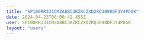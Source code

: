 ```yaml
---
title: "SP100RR331CMZA8BC3KZKCZXD2RQ3098DF3Y4PDGK"
date: 2024-04-23T06:00:42.455Z
user: SP100RR331CMZA8BC3KZKCZXD2RQ3098DF3Y4PDGK
layout: "users"
---
```

    